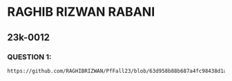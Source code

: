 # RAGHIB RIZWAN RABANI
## 23k-0012

### QUESTION 1:

````
https://github.com/RAGHIBRIZWAN/PfFall23/blob/63d958b88b687a4fc98438d1a2d482a3970e0f9d/labs/01/Screenshot%20(4).png
````

